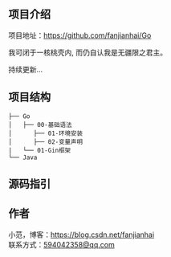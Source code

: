 ## 项目介绍

项目地址：https://github.com/fanjianhai/Go

我可闭于一核桃壳内, 而仍自认我是无疆限之君主。

持续更新... 

## 项目结构

```
├── Go
│   ├── 00-基础语法
│      ├── 01-环境安装
│      ├── 02-变量声明
|   └── 01-Gin框架
└── Java
```

## 源码指引


## 作者
小范，博客：https://blog.csdn.net/fanjianhai <br/>
联系方式：594042358@qq.com




